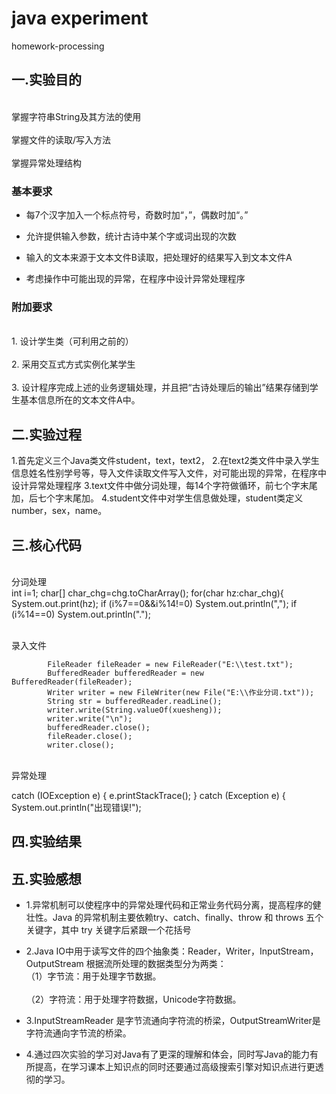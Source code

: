 # java experiment
 homework-processing
 

## 一.实验目的
 <br>掌握字符串String及其方法的使用<br>
 <br>掌握文件的读取/写入方法<br>
 <br>掌握异常处理结构<br>


### 基本要求
+ 每7个汉字加入一个标点符号，奇数时加“，”，偶数时加“。”
* 允许提供输入参数，统计古诗中某个字或词出现的次数
- 输入的文本来源于文本文件B读取，把处理好的结果写入到文本文件A
+ 考虑操作中可能出现的异常，在程序中设计异常处理程序


### 附加要求
<br>1. 设计学生类（可利用之前的）<br>
<br>2. 采用交互式方式实例化某学生<br>
<br>3. 设计程序完成上述的业务逻辑处理，并且把“古诗处理后的输出”结果存储到学生基本信息所在的文本文件A中。
<br>


## 二.实验过程
1.首先定义三个Java类文件student，text，text2，
2.在text2类文件中录入学生信息姓名性别学号等，导入文件读取文件写入文件，对可能出现的异常，在程序中设计异常处理程序
3.text文件中做分词处理，每14个字符做循环，前七个字末尾加，后七个字末尾加。
4.student文件中对学生信息做处理，student类定义 number，sex，name。




## 三.核心代码
<br>分词处理<br>
               int i=1;
		char[] char_chg=chg.toCharArray();
		for(char hz:char_chg){
		System.out.print(hz);
		if (i%7==0&&i%14!=0)
		System.out.println(",");
	        if (i%14==0)
		System.out.println(".");
  
 <br>录入文件<br>

            FileReader fileReader = new FileReader("E:\\test.txt");
            BufferedReader bufferedReader = new BufferedReader(fileReader);
            Writer writer = new FileWriter(new File("E:\\作业分词.txt"));
            String str = bufferedReader.readLine();
            writer.write(String.valueOf(xuesheng));
            writer.write("\n");
            bufferedReader.close();
            fileReader.close();
            writer.close();

<br>异常处理<br>

catch (IOException e) {
e.printStackTrace();
}
catch (Exception e) {
System.out.println("出现错误!");


## 四.实验结果
## 五.实验感想
- 1.异常机制可以使程序中的异常处理代码和正常业务代码分离，提高程序的健壮性。Java 的异常机制主要依赖try、catch、finally、throw 和 throws 五个关键字，其中 try 关键字后紧跟一个花括号
+ 2.Java IO中用于读写文件的四个抽象类：Reader，Writer，InputStream，OutputStream
    根据流所处理的数据类型分为两类：
<br>（1）字节流：用于处理字节数据。<br>
<br>（2）字符流：用于处理字符数据，Unicode字符数据。<br>
 * 3.InputStreamReader 是字节流通向字符流的桥梁，OutputStreamWriter是字符流通向字节流的桥梁。
+ 4.通过四次实验的学习对Java有了更深的理解和体会，同时写Java的能力有所提高，在学习课本上知识点的同时还要通过高级搜索引擎对知识点进行更透彻的学习。


